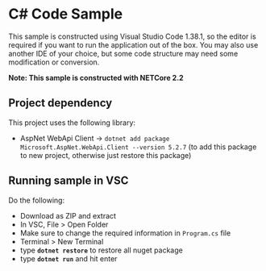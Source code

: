 # C# Code Sample

This sample is constructed using Visual Studio Code 1.38.1, so the editor is required if you want to run the application out of the box. You may also use another IDE of your choice, but some code structure may need some modification or conversion.

__Note: This sample is constructed with NETCore 2.2__

## Project dependency
This project uses the following library:
- AspNet WebApi Client → <code>dotnet add package Microsoft.AspNet.WebApi.Client --version 5.2.7</code> (to add this package to new project, otherwise just restore this package)

## Running sample in VSC
Do the following:
- Download as ZIP and extract
- In VSC, File > Open Folder
- Make sure to change the required information in <code>Program.cs</code> file
- Terminal > New Terminal
- type <b><code>dotnet restore</code></b> to restore all nuget package
- type <b><code>dotnet run</code></b> and hit enter

